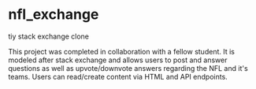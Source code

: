 # nfl_exchange
tiy stack exchange clone

This project was completed in collaboration with a fellow student.
It is modeled after stack exchange and allows users to post and answer questions
as well as upvote/downvote answers regarding the NFL and it's teams.
Users can read/create content via HTML and API endpoints.
